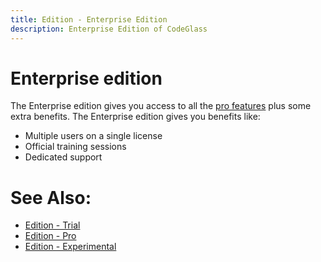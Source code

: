 ```yaml
---
title: Edition - Enterprise Edition
description: Enterprise Edition of CodeGlass
---
```

# Enterprise edition
The Enterprise edition gives you access to all the [pro features](../features.md) plus some extra benefits.
The Enterprise edition gives you benefits like:
- Multiple users on a single license
- Official training sessions
- Dedicated support

# See Also:
- [Edition - Trial](Trial.md)
- [Edition - Pro](Pro.md)
- [Edition - Experimental](Experimental.md)
